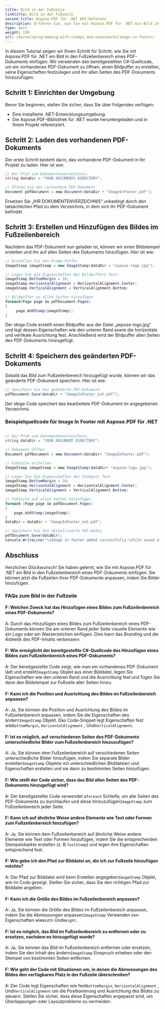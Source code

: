 ```yaml
---
title: Bild in der Fußzeile
linktitle: Bild in der Fußzeile
second_title: Aspose.PDF für .NET API-Referenz
description: Erfahren Sie, wie Sie mit Aspose.PDF für .NET ein Bild in den Fußzeilenbereich eines PDF-Dokuments einfügen.
type: docs
weight: 130
url: /de/net/programming-with-stamps-and-watermarks/image-in-footer/
---
```

In diesem Tutorial zeigen wir Ihnen Schritt für Schritt, wie Sie mit Aspose.PDF für .NET ein Bild in den Fußzeilenbereich eines PDF-Dokuments einfügen. Wir verwenden den bereitgestellten C#-Quellcode, um ein vorhandenes PDF-Dokument zu öffnen, einen Bildpuffer zu erstellen, seine Eigenschaften festzulegen und ihn allen Seiten des PDF-Dokuments hinzuzufügen.

## Schritt 1: Einrichten der Umgebung

Bevor Sie beginnen, stellen Sie sicher, dass Sie über Folgendes verfügen:

- Eine installierte .NET-Entwicklungsumgebung.
- Die Aspose.PDF-Bibliothek für .NET wurde heruntergeladen und in Ihrem Projekt referenziert.

## Schritt 2: Laden des vorhandenen PDF-Dokuments

Der erste Schritt besteht darin, das vorhandene PDF-Dokument in Ihr Projekt zu laden. Hier ist wie:

```csharp
// Der Pfad zum Dokumentenverzeichnis.
string dataDir = "YOUR DOCUMENTS DIRECTORY";

// Öffnen Sie das vorhandene PDF-Dokument
Document pdfDocument = new Document(dataDir + "ImageInFooter.pdf");
```

Ersetzen Sie „IHR DOKUMENTENVERZEICHNIS“ unbedingt durch den tatsächlichen Pfad zu dem Verzeichnis, in dem sich Ihr PDF-Dokument befindet.

## Schritt 3: Erstellen und Hinzufügen des Bildes im Fußzeilenbereich

Nachdem das PDF-Dokument nun geladen ist, können wir einen Bildstempel erstellen und ihn auf allen Seiten des Dokuments hinzufügen. Hier ist wie:

```csharp
// Erstellen Sie den Frame-Puffer
ImageStamp imageStamp = new ImageStamp(dataDir + "aspose-logo.jpg");

// Legen Sie die Eigenschaften des Bildpuffers fest
imageStamp.BottomMargin = 10;
imageStamp.HorizontalAlignment = HorizontalAlignment.Center;
imageStamp.VerticalAlignment = VerticalAlignment.Bottom;

// Bildpuffer zu allen Seiten hinzufügen
foreach(Page page in pdfDocument.Pages)
{
     page.AddStamp(imageStamp);
}
```

Der obige Code erstellt einen Bildpuffer aus der Datei „aspose-logo.jpg“ und legt dessen Eigenschaften wie den unteren Rand sowie die horizontale und vertikale Ausrichtung fest. Anschließend wird der Bildpuffer allen Seiten des PDF-Dokuments hinzugefügt.

## Schritt 4: Speichern des geänderten PDF-Dokuments

Sobald das Bild zum Fußzeilenbereich hinzugefügt wurde, können wir das geänderte PDF-Dokument speichern. Hier ist wie:

```csharp
// Speichern Sie das geänderte PDF-Dokument
pdfDocument.Save(dataDir + "ImageInFooter_out.pdf");
```

Der obige Code speichert das bearbeitete PDF-Dokument im angegebenen Verzeichnis.

### Beispielquellcode für Image In Footer mit Aspose.PDF für .NET 
```csharp

// Der Pfad zum Dokumentenverzeichnis.
string dataDir = "YOUR DOCUMENT DIRECTORY";

// Dokument öffnen
Document pdfDocument = new Document(dataDir+ "ImageInFooter.pdf");

// Fußzeile erstellen
ImageStamp imageStamp = new ImageStamp(dataDir+ "aspose-logo.jpg");

// Legen Sie die Eigenschaften des Stempels fest
imageStamp.BottomMargin = 10;
imageStamp.HorizontalAlignment = HorizontalAlignment.Center;
imageStamp.VerticalAlignment = VerticalAlignment.Bottom;

// Fußzeile auf allen Seiten hinzufügen
foreach (Page page in pdfDocument.Pages)
{
	page.AddStamp(imageStamp);
}
dataDir = dataDir + "ImageInFooter_out.pdf";

// Speichern Sie die aktualisierte PDF-Datei
pdfDocument.Save(dataDir);
Console.WriteLine("\nImage in footer added successfully.\nFile saved at " + dataDir);
```

## Abschluss

Herzlichen Glückwunsch! Sie haben gelernt, wie Sie mit Aspose.PDF für .NET ein Bild in den Fußzeilenbereich eines PDF-Dokuments einfügen. Sie können jetzt die Fußzeilen Ihrer PDF-Dokumente anpassen, indem Sie Bilder hinzufügen.

### FAQs zum Bild in der Fußzeile

#### F: Welchen Zweck hat das Hinzufügen eines Bildes zum Fußzeilenbereich eines PDF-Dokuments?

A: Durch das Hinzufügen eines Bildes zum Fußzeilenbereich eines PDF-Dokuments können Sie am unteren Rand jeder Seite visuelle Elemente wie ein Logo oder ein Wasserzeichen einfügen. Dies kann das Branding und die Ästhetik des PDF-Inhalts verbessern.

#### F: Wie ermöglicht der bereitgestellte C#-Quellcode das Hinzufügen eines Bildes zum Fußzeilenbereich eines PDF-Dokuments?

 A: Der bereitgestellte Code zeigt, wie man ein vorhandenes PDF-Dokument lädt und erstellt`ImageStamp` Objekt aus einer Bilddatei, legen Sie Eigenschaften wie den unteren Rand und die Ausrichtung fest und fügen Sie dann den Bildstempel zur Fußzeile aller Seiten hinzu.

#### F: Kann ich die Position und Ausrichtung des Bildes im Fußzeilenbereich anpassen?

 A: Ja, Sie können die Position und Ausrichtung des Bildes im Fußzeilenbereich anpassen, indem Sie die Eigenschaften des ändern`ImageStamp` Objekt. Das Code-Snippet legt Eigenschaften fest wie`BottomMargin`, `HorizontalAlignment` , Und`VerticalAlignment`.

#### F: Ist es möglich, auf verschiedenen Seiten des PDF-Dokuments unterschiedliche Bilder zum Fußzeilenbereich hinzuzufügen?

 A: Ja, Sie können dem Fußzeilenbereich auf verschiedenen Seiten unterschiedliche Bilder hinzufügen, indem Sie separate Bilder erstellen`ImageStamp` Objekte mit unterschiedlichen Bilddateien und Eigenschaften erstellen und sie dann zu bestimmten Seiten hinzufügen.

#### F: Wie stellt der Code sicher, dass das Bild allen Seiten des PDF-Dokuments hinzugefügt wird?

 A: Der bereitgestellte Code verwendet a`foreach` Schleife, um alle Seiten des PDF-Dokuments zu durchlaufen und diese hinzuzufügen`ImageStamp` zum Fußzeilenbereich jeder Seite.

#### F: Kann ich auf ähnliche Weise andere Elemente wie Text oder Formen zum Fußzeilenbereich hinzufügen?

A: Ja, Sie können dem Fußzeilenbereich auf ähnliche Weise andere Elemente wie Text oder Formen hinzufügen, indem Sie die entsprechenden Stempelobjekte erstellen (z. B.`TextStamp`) und legen ihre Eigenschaften entsprechend fest.

#### F: Wie gebe ich den Pfad zur Bilddatei an, die ich zur Fußzeile hinzufügen möchte?

 A: Der Pfad zur Bilddatei wird beim Erstellen angegeben`ImageStamp` Objekt, wie im Code gezeigt. Stellen Sie sicher, dass Sie den richtigen Pfad zur Bilddatei angeben.

#### F: Kann ich die Größe des Bildes im Fußzeilenbereich anpassen?

 A: Ja, Sie können die Größe des Bildes im Fußzeilenbereich anpassen, indem Sie die Abmessungen anpassen`ImageStamp` Verwenden von Eigenschaften wie`Width` Und`Height`.

#### F: Ist es möglich, das Bild im Fußzeilenbereich zu entfernen oder zu ersetzen, nachdem es hinzugefügt wurde?

 A: Ja, Sie können das Bild im Fußzeilenbereich entfernen oder ersetzen, indem Sie den Inhalt des ändern`ImageStamp` Einspruch erheben oder den Stempel von bestimmten Seiten entfernen.

#### F: Wie geht der Code mit Situationen um, in denen die Abmessungen des Bildes den verfügbaren Platz in der Fußzeile überschreiten?

 A: Der Code legt Eigenschaften wie fest`BottomMargin`, `HorizontalAlignment` , Und`VerticalAlignment` um die Positionierung und Ausrichtung des Bildes zu steuern. Stellen Sie sicher, dass diese Eigenschaften angepasst sind, um Überlappungen oder Layoutprobleme zu vermeiden.